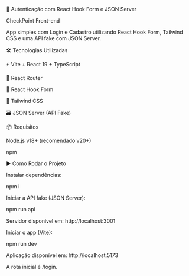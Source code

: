 🔐 Autenticação com React Hook Form e JSON Server

CheckPoint Front-end

App simples com Login e Cadastro utilizando React Hook Form, Tailwind CSS e uma API fake com JSON Server.

🛠️ Tecnologias Utilizadas

⚡ Vite + React 19 + TypeScript

🧭 React Router

📝 React Hook Form

🎨 Tailwind CSS

🗃️ JSON Server (API Fake)

📦 Requisitos

Node.js v18+ (recomendado v20+)

npm

▶️ Como Rodar o Projeto

Instalar dependências:

npm i


Iniciar a API fake (JSON Server):

npm run api


Servidor disponível em: http://localhost:3001

Iniciar o app (Vite):

npm run dev


Aplicação disponível em: http://localhost:5173

A rota inicial é /login.

